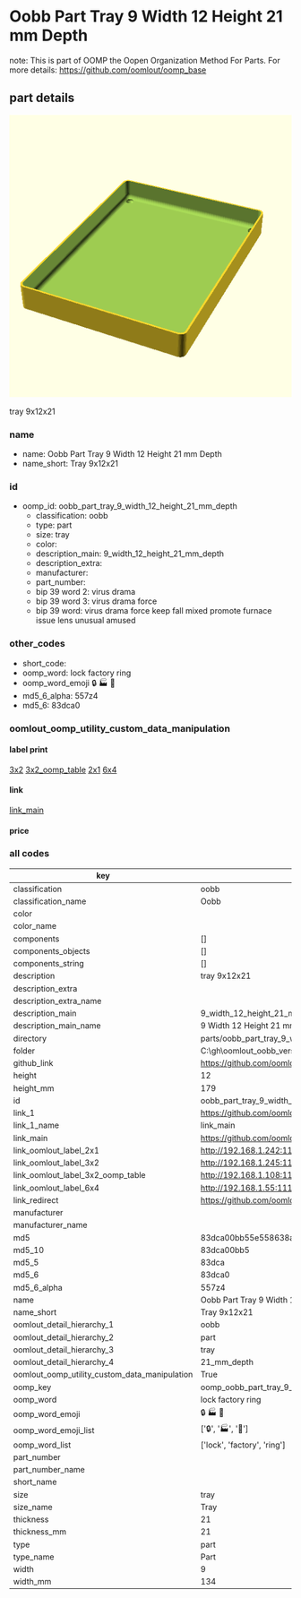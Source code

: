 # Oobb Part Tray 9 Width 12 Height 21 mm Depth  

note: This is part of OOMP the Oopen Organization Method For Parts. For more details: https://github.com/oomlout/oomp_base

##  part details
  

[![](3dpr.png)](3dpr.png)

tray 9x12x21



### name
* name: Oobb Part Tray 9 Width 12 Height 21 mm Depth
* name_short: Tray 9x12x21 
### id
* oomp_id: oobb_part_tray_9_width_12_height_21_mm_depth
  * classification: oobb
  * type: part
  * size: tray
  * color: 
  * description_main: 9_width_12_height_21_mm_depth
  * description_extra: 
  * manufacturer: 
  * part_number: 
  * bip 39 word 2: virus drama
  * bip 39 word 3: virus drama force
  * bip 39 word: virus drama force keep fall mixed promote furnace issue lens unusual amused

### other_codes
* short_code: 
* oomp_word: lock factory ring
* oomp_word_emoji :lock: :factory: :ring:
* md5_6_alpha: 557z4
* md5_6: 83dca0






### oomlout_oomp_utility_custom_data_manipulation
#### label print
[3x2](http://192.168.1.245:1112/?label=oomp%20557z4)
[3x2_oomp_table](http://192.168.1.108:1112/?label=oomp%20557z4)
[2x1](http://192.168.1.242:1112/?label=oomp%20557z4)
[6x4](http://192.168.1.55:1112/?label=oomp%20557z4)    

#### link

[link_main](https://github.com/oomlout/oomlout_oobb_version_4_generated_parts/tree/main/navigation_oomp/oobb/part/tray/9_width_12_height_21_mm_depth/part)                              

#### price







### all codes 
| key | value |  
| --- | --- |  
| classification | oobb |  
| classification_name | Oobb |  
| color |  |  
| color_name |  |  
| components | [] |  
| components_objects | [] |  
| components_string | [] |  
| description | tray 9x12x21 |  
| description_extra |  |  
| description_extra_name |  |  
| description_main | 9_width_12_height_21_mm_depth |  
| description_main_name | 9 Width 12 Height 21 mm Depth |  
| directory | parts/oobb_part_tray_9_width_12_height_21_mm_depth |  
| folder | C:\gh\oomlout_oobb_version_4_generated_parts\parts\oobb_part_tray_9_width_12_height_21_mm_depth |  
| github_link | https://github.com/oomlout/oomlout_oomp_part_src/tree/main/parts/oobb_part_tray_9_width_12_height_21_mm_depth |  
| height | 12 |  
| height_mm | 179 |  
| id | oobb_part_tray_9_width_12_height_21_mm_depth |  
| link_1 | https://github.com/oomlout/oomlout_oobb_version_4_generated_parts/tree/main/navigation_oomp/oobb/part/tray/9_width_12_height_21_mm_depth/part |  
| link_1_name | link_main |  
| link_main | https://github.com/oomlout/oomlout_oobb_version_4_generated_parts/tree/main/navigation_oomp/oobb/part/tray/9_width_12_height_21_mm_depth/part |  
| link_oomlout_label_2x1 | http://192.168.1.242:1112/?label=oomp%20557z4 |  
| link_oomlout_label_3x2 | http://192.168.1.245:1112/?label=oomp%20557z4 |  
| link_oomlout_label_3x2_oomp_table | http://192.168.1.108:1112/?label=oomp%20557z4 |  
| link_oomlout_label_6x4 | http://192.168.1.55:1112/?label=oomp%20557z4 |  
| link_redirect | https://github.com/oomlout/oomlout_oobb_version_4_generated_parts/tree/main/parts/oobb_tray_09_12_21 |  
| manufacturer |  |  
| manufacturer_name |  |  
| md5 | 83dca00bb55e558638a9179cb6108fa4 |  
| md5_10 | 83dca00bb5 |  
| md5_5 | 83dca |  
| md5_6 | 83dca0 |  
| md5_6_alpha | 557z4 |  
| name | Oobb Part Tray 9 Width 12 Height 21 mm Depth |  
| name_short | Tray 9x12x21  |  
| oomlout_detail_hierarchy_1 | oobb |  
| oomlout_detail_hierarchy_2 | part |  
| oomlout_detail_hierarchy_3 | tray |  
| oomlout_detail_hierarchy_4 | 21_mm_depth |  
| oomlout_oomp_utility_custom_data_manipulation | True |  
| oomp_key | oomp_oobb_part_tray_9_width_12_height_21_mm_depth |  
| oomp_word | lock factory ring |  
| oomp_word_emoji | :lock: :factory: :ring: |  
| oomp_word_emoji_list | [':lock:', ':factory:', ':ring:'] |  
| oomp_word_list | ['lock', 'factory', 'ring'] |  
| part_number |  |  
| part_number_name |  |  
| short_name |  |  
| size | tray |  
| size_name | Tray |  
| thickness | 21 |  
| thickness_mm | 21 |  
| type | part |  
| type_name | Part |  
| width | 9 |  
| width_mm | 134 |  

